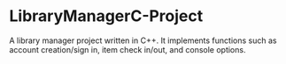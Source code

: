 # LibraryManagerC-Project
A library manager project written in C++. It implements functions such as account creation/sign in, item check in/out, and console options. 
